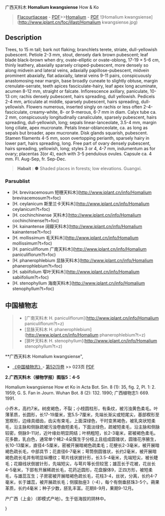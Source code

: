 广西天料木 **Homalium kwangsiense** How & Ko

> [Flacourtiaceae](http://www.iplant.cn/info/Flacourtiaceae?t=foc) - [PDF](http://www.iplant.cn/foc/pdf/Flacourtiaceae.pdf)>>[Homalium](http://www.iplant.cn/info/Homalium?t=foc) - [PDF](http://www.iplant.cn/foc/pdf/Homalium.pdf)
![Homalium kwangsiense](http://www.iplant.cn/foc/illast/Homalium kwangsiense.jpg)

## Description

Trees, to 15 m tall; bark not flaking; branchlets terete, striate, dull-yellowish pubescent. Petiole 2-3 mm, stout, densely dark brown pubescent; leaf blade black-brown when dry, ovate-elliptic or ovate-oblong, 17-19 × 5-6 cm, thinly leathery, abaxially sparsely crisped-pubescent, more densely so along midvein and lateral veins, adaxially papillose-pubescent, midvein prominent abaxially, flat adaxially, lateral veins 9-11 pairs, conspicuously anastomosing near margin, base broadly cuneate to slightly obtuse, margin crenulate-serrate, teeth apices fasciculate-hairy, leaf apex long acuminate, acumen 8-12 mm, straight or falcate. Inflorescence axillary, paniculate, 10-13 cm; rachis densely pubescent, hairs spreading, dull yellowish. Pedicels 2-4 mm, articulate at middle, sparsely pubescent, hairs spreading, dull-yellowish. Flowers numerous, inserted singly on rachis or less often 2-4-fasciculate, creamy-white, 8- or 9-merous, 6-7 mm in diam. Calyx tube ca. 2 mm, conspicuously longitudinally canaliculate, sparsely pubescent, hairs spreading, dull-yellowish, long; sepals linear-lanceolate, 3.5-4 mm, margin long ciliate, apex mucronate. Petals linear-oblanceolate, ca. as long as sepals but broader, apex mucronate. Disk glands squarish, pubescent. Stamen filaments 4-5 mm, soon overtopping perianth, sparsely hairy in lower part, hairs spreading, long. Free part of ovary densely pubescent, hairs spreading, yellowish, long; styles 3 or 4, 4-7 mm, indumentum as for ovary; placentas 3(or 4), each with 3-5 pendulous ovules. Capsule ca. 4 mm. Fl. Aug-Sep, fr. Sep-Dec.

> **Habait** : 
>● Shaded places in forests; low elevations. Guangxi.

### Parsublist

* [H.  breviracemosum  短穗天料木](http://www.iplant.cn/info/Homalium breviracemosum?t=foc)
* [H.  ceylanicum  斯里兰卡天料木](http://www.iplant.cn/info/Homalium ceylanicum?t=foc)
* [H.  cochinchinense  天料木](http://www.iplant.cn/info/Homalium cochinchinense?t=foc)
* [H.  kainantense  阔瓣天料木](http://www.iplant.cn/info/Homalium kainantense?t=foc)
* [H.  mollissimum  毛天料木](http://www.iplant.cn/info/Homalium mollissimum?t=foc)
* [H.  paniculiflorum  广南天料木](http://www.iplant.cn/info/Homalium paniculiflorum?t=foc)
* [H.  phanerophlebium  显脉天料木](http://www.iplant.cn/info/Homalium phanerophlebium?t=foc)
* [H.  sabiifolium  窄叶天料木](http://www.iplant.cn/info/Homalium sabiifolium?t=foc)
* [H.  stenophyllum  海南天料木](http://www.iplant.cn/info/Homalium stenophyllum?t=foc)

## 中国植物志

> * [广南天料木  H.  paniculiflorum](http://www.iplant.cn/info/Homalium paniculiflorum?t=z)
> * [显脉天料木  H.  phanerophlebium](http://www.iplant.cn/info/Homalium phanerophlebium?t=z)
> * [狭叶天料木  H.  stenophyllum](http://www.iplant.cn/info/Homalium stenophyllum?t=z)

**广西天料木 Homalium kwangsiense",

* [《中国植物志》](http://www.iplant.cn/frps)- [第52(1)卷](http://www.iplant.cn/frps/vol/52(1)) >> 023页 [PDF](http://www.iplant.cn/frps/pdf/52(1)/023.PDF)

**2.广西天料木（植物学报）图版5：4-5**

Homalium kwangsiense How et Ko in Acta Bot. Sin. 8 (1): 35, fig. 2, Pl. 1: 2. 1959; G. S. Fan in Journ. Wuhan Bot. 8 (2): 132. 1990; 广西植物志1: 669. 1991.

小乔木，高约7米。树皮褐色，不裂；小枝圆柱形，有条纹，被污浊黄色柔毛。叶薄革质，长圆形，长17-19厘米，宽5.5-7厘米，先端长渐尖或短尾尖，基部楔形至宽楔形，边缘具细齿，齿尖有束毛，上面深绿色，干时变黑褐色，被乳突状短柔毛，沿主脉和侧脉疏被污浊卷曲短柔毛，下面淡绿色，疏被短柔毛，沿主脉和侧脉较密，侧脉9-11对，近叶缘处明显网结；叶柄粗短，长2-3毫米，密被褐色柔毛。花多数，乳白色，通常单个稀2-4朵簇生于分枝上且组成圆锥状，圆锥花序腋生，长10-13厘米，直径4-5厘米，密被开展暗褐色疏柔毛；花梗长2-3毫米，被开展暗褐色疏长毛，中部具节；花直径6-7毫米；萼筒倒圆锥状，长约2毫米，被开展暗褐色疏长毛并有明显纵槽纹；萼片线状披针形，长3.5-4毫米，先端短尖，被长睫毛；花瓣线状倒披针形，先端短尖，与萼片等长但较宽；雄蕊长于花被，花丝长4-5毫米，下部有开展稀疏长毛，花药近圆形，花盘腺体9，正四方形，被短柔毛，与雄蕊互生；子房密被开展暗褐色疏长毛，花柱3-4，丝状，分离，长约4-7毫米，长于雄蕊，被开展疏长毛；侧膜胎座3（-4），每个有倒垂胚珠3-5个。蒴果革质，长约4毫米；种子少数，胚乳丰富。花期8-9月，果期9-12月。

产广西（上金）（即模式产地）。生于低海拔的阴林中。

}